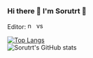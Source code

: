 ### Hi there 👋 I'm Sorutrt :whale:

<!--
**Sorutrt/Sorutrt** is a ✨ _special_ ✨ repository because its `README.md` (this file) appears on your GitHub profile.

Here are some ideas to get you started:

- 🔭 I’m currently working on ...
- 🌱 I’m currently learning ...
- 👯 I’m looking to collaborate on ...
- 🤔 I’m looking for help with ...
- 💬 Ask me about ...
- 📫 How to reach me: ...
- 😄 Pronouns: ...
- ⚡ Fun fact: ...
-->

Editor: <img src="https://github.com/marwin1991/profile-technology-icons/assets/136815194/b113a23c-5c04-45aa-819c-bd04e8ac2a37" width=16px alt="neovim"> <img src="https://user-images.githubusercontent.com/25181517/192108891-d86b6220-e232-423a-bf5f-90903e6887c3.png" width=16px alt="vscode">


[![Top Langs](https://github-readme-stats.vercel.app/api/top-langs/?username=Sorutrt&theme=dracula)](https://github.com/anuraghazra/github-readme-stats)  
![Sorutrt's GitHub stats](https://github-readme-stats.vercel.app/api?username=Sorutrt&show_icons=true&theme=dracula)
